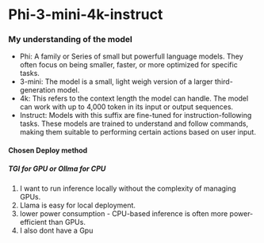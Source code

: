# Phi-3-mini-4k-instruct
### My understanding of the model

- Phi: A family or Series of small but powerfull language models. They often focus on being smaller, faster, or more optimized for specific tasks.
- 3-mini: The model is a small, light weigh version of a larger third-generation model.
- 4k: This refers to the context length the model can handle. The model can work with up to 4,000 token in its input or output sequences.
- Instruct: Models with this suffix are fine-tuned for instruction-following tasks. These models are trained to understand and follow commands, making them suitable to performing certain actions based on user input.

#### Chosen Deploy method
##### TGI for GPU or Ollma for CPU
1. I want to run inference locally without the complexity of managing GPUs.
2. Llama is easy for local deployment.
3. lower power consumption - CPU-based inference is often more power-efficient than GPUs.
4. I also dont have a Gpu
